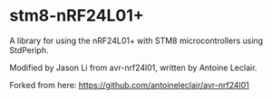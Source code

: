 stm8-nRF24L01+
=============

A library for using the nRF24L01+ with STM8 microcontrollers using StdPeriph.

Modified by Jason Li from avr-nrf24l01, written by Antoine Leclair.

Forked from here: https://github.com/antoineleclair/avr-nrf24l01
